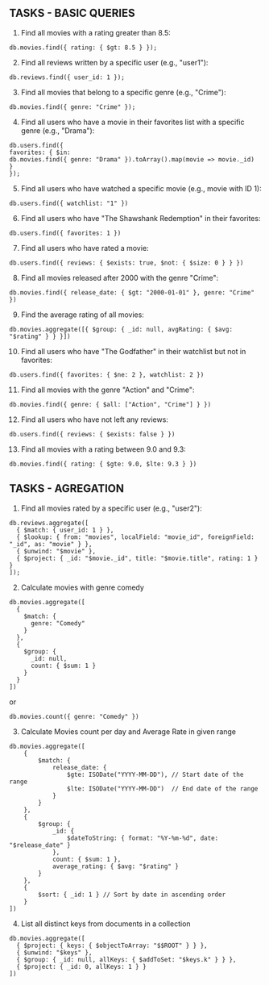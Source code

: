 ## TASKS - BASIC QUERIES

1. Find all movies with a rating greater than 8.5:


```
db.movies.find({ rating: { $gt: 8.5 } });
```

2. Find all reviews written by a specific user (e.g., "user1"):

```
db.reviews.find({ user_id: 1 });
```

3. Find all movies that belong to a specific genre (e.g., "Crime"):

```
db.movies.find({ genre: "Crime" });
```

4. Find all users who have a movie in their favorites list with a specific genre (e.g., "Drama"):

```
db.users.find({ 
favorites: { $in: 
db.movies.find({ genre: "Drama" }).toArray().map(movie => movie._id) 
} 
});
```

5. Find all users who have watched a specific movie (e.g., movie with ID 1):

```
db.users.find({ watchlist: "1" })
```

6. Find all users who have "The Shawshank Redemption" in their favorites:

```
db.users.find({ favorites: 1 })
```

7. Find all users who have rated a movie:

```
db.users.find({ reviews: { $exists: true, $not: { $size: 0 } } })
```

8. Find all movies released after 2000 with the genre "Crime":

```
db.movies.find({ release_date: { $gt: "2000-01-01" }, genre: "Crime" })
```

9. Find the average rating of all movies:

```
db.movies.aggregate([{ $group: { _id: null, avgRating: { $avg: "$rating" } } }])
```

10. Find all users who have "The Godfather" in their watchlist but not in favorites:

```
db.users.find({ favorites: { $ne: 2 }, watchlist: 2 })
```

11. Find all movies with the genre "Action" and "Crime":

```
db.movies.find({ genre: { $all: ["Action", "Crime"] } })
```

12. Find all users who have not left any reviews:

```
db.users.find({ reviews: { $exists: false } })
```

13. Find all movies with a rating between 9.0 and 9.3:

```
db.movies.find({ rating: { $gte: 9.0, $lte: 9.3 } })
```

## TASKS - AGREGATION

1. Find all movies rated by a specific user (e.g., "user2"):

```
db.reviews.aggregate([
  { $match: { user_id: 1 } },
  { $lookup: { from: "movies", localField: "movie_id", foreignField: "_id", as: "movie" } },
  { $unwind: "$movie" },
  { $project: { _id: "$movie._id", title: "$movie.title", rating: 1 } }
]);
```


2. Calculate movies with genre comedy

```
db.movies.aggregate([
  {
    $match: {
      genre: "Comedy"
    }
  },
  {
    $group: {
      _id: null,
      count: { $sum: 1 }
    }
  }
])
```

or

```
db.movies.count({ genre: "Comedy" })
```

3. Calculate Movies count per day and Average Rate in given range

```
db.movies.aggregate([
    {
        $match: {
            release_date: {
                $gte: ISODate("YYYY-MM-DD"), // Start date of the range
                $lte: ISODate("YYYY-MM-DD")  // End date of the range
            }
        }
    },
    {
        $group: {
            _id: {
                $dateToString: { format: "%Y-%m-%d", date: "$release_date" }
            },
            count: { $sum: 1 },
            average_rating: { $avg: "$rating" }
        }
    },
    {
        $sort: { _id: 1 } // Sort by date in ascending order
    }
])

```

4. List all distinct keys from documents in a collection

```
db.movies.aggregate([
  { $project: { keys: { $objectToArray: "$$ROOT" } } },
  { $unwind: "$keys" },
  { $group: { _id: null, allKeys: { $addToSet: "$keys.k" } } },
  { $project: { _id: 0, allKeys: 1 } }
])
```